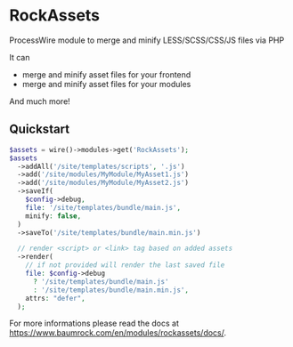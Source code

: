 # RockAssets

ProcessWire module to merge and minify LESS/SCSS/CSS/JS files via PHP

It can

- merge and minify asset files for your frontend
- merge and minify asset files for your modules

And much more!

## Quickstart

```php
$assets = wire()->modules->get('RockAssets');
$assets
  ->addAll('/site/templates/scripts', '.js')
  ->add('/site/modules/MyModule/MyAsset1.js')
  ->add('/site/modules/MyModule/MyAsset2.js')
  ->saveIf(
    $config->debug,
    file: '/site/templates/bundle/main.js',
    minify: false,
  )
  ->saveTo('/site/templates/bundle/main.min.js')

  // render <script> or <link> tag based on added assets
  ->render(
    // if not provided will render the last saved file
    file: $config->debug
      ? '/site/templates/bundle/main.js'
      : '/site/templates/bundle/main.min.js',
    attrs: "defer",
  );
```

For more informations please read the docs at https://www.baumrock.com/en/modules/rockassets/docs/.
